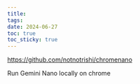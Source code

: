 ```yaml
---
title: 
tags: 
date: 2024-06-27
toc: true
toc_sticky: true
---
```

https://github.com/notnotrishi/chromenano

Run Gemini Nano locally on chrome
# 